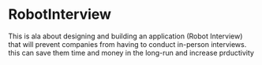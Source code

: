 # RobotInterview
This is ala about designing and building an application (Robot Interview) that will prevent companies from having to conduct in-person interviews. this can save them time and money in the long-run and increase prductivity
